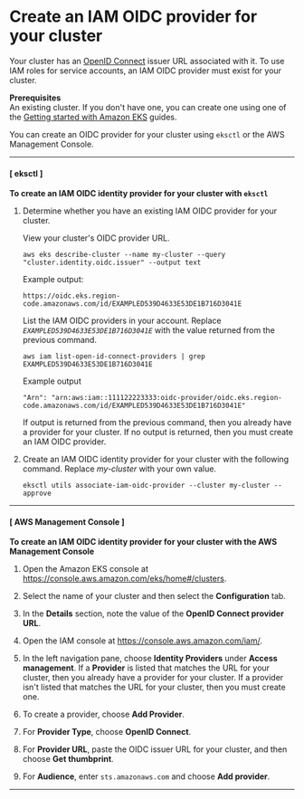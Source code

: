 # Create an IAM OIDC provider for your cluster<a name="enable-iam-roles-for-service-accounts"></a>

 Your cluster has an [OpenID Connect](https://openid.net/connect/) issuer URL associated with it\. To use IAM roles for service accounts, an IAM OIDC provider must exist for your cluster\.

**Prerequisites**  
An existing cluster\. If you don't have one, you can create one using one of the [Getting started with Amazon EKS](getting-started.md) guides\.

You can create an OIDC provider for your cluster using `eksctl` or the AWS Management Console\.

------
#### [ eksctl ]

**To create an IAM OIDC identity provider for your cluster with `eksctl`**

1. Determine whether you have an existing IAM OIDC provider for your cluster\.

   View your cluster's OIDC provider URL\.

   ```
   aws eks describe-cluster --name my-cluster --query "cluster.identity.oidc.issuer" --output text
   ```

   Example output:

   ```
   https://oidc.eks.region-code.amazonaws.com/id/EXAMPLED539D4633E53DE1B716D3041E
   ```

   List the IAM OIDC providers in your account\. Replace *`EXAMPLED539D4633E53DE1B716D3041E`* with the value returned from the previous command\.

   ```
   aws iam list-open-id-connect-providers | grep EXAMPLED539D4633E53DE1B716D3041E
   ```

   Example output

   ```
   "Arn": "arn:aws:iam::111122223333:oidc-provider/oidc.eks.region-code.amazonaws.com/id/EXAMPLED539D4633E53DE1B716D3041E"
   ```

   If output is returned from the previous command, then you already have a provider for your cluster\. If no output is returned, then you must create an IAM OIDC provider\.

1. Create an IAM OIDC identity provider for your cluster with the following command\. Replace *my\-cluster* with your own value\.

   ```
   eksctl utils associate-iam-oidc-provider --cluster my-cluster --approve
   ```

------
#### [ AWS Management Console ]<a name="create-oidc-console"></a>

**To create an IAM OIDC identity provider for your cluster with the AWS Management Console**

1. Open the Amazon EKS console at [https://console\.aws\.amazon\.com/eks/home\#/clusters](https://console.aws.amazon.com/eks/home#/clusters)\.

1. Select the name of your cluster and then select the **Configuration** tab\.

1. In the **Details** section, note the value of the **OpenID Connect provider URL**\.

1. Open the IAM console at [https://console\.aws\.amazon\.com/iam/](https://console.aws.amazon.com/iam/)\.

1. In the left navigation pane, choose **Identity Providers** under **Access management**\. If a **Provider** is listed that matches the URL for your cluster, then you already have a provider for your cluster\. If a provider isn't listed that matches the URL for your cluster, then you must create one\.

1. To create a provider, choose **Add Provider**\.

1. For **Provider Type**, choose **OpenID Connect**\.

1. For **Provider URL**, paste the OIDC issuer URL for your cluster, and then choose **Get thumbprint**\.

1. For **Audience**, enter `sts.amazonaws.com` and choose **Add provider**\.

------